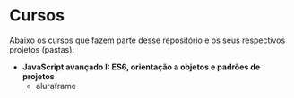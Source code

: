 # Cursos

Abaixo os cursos que fazem parte desse repositório e os seus respectivos projetos (pastas):


- **JavaScript avançado I: ES6, orientação a objetos e padrões de projetos**
    - aluraframe